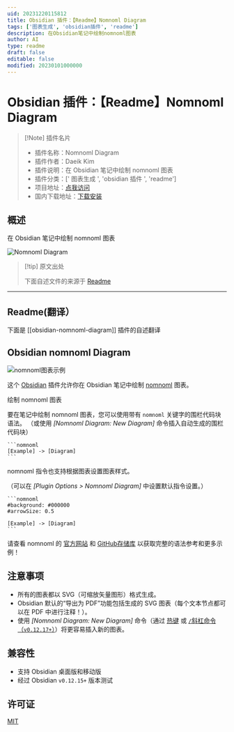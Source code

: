 ```yaml
---
uid: 20231220115812
title: Obsidian 插件：【Readme】Nomnoml Diagram
tags: ['图表生成', 'obsidian插件', 'readme']
description: 在Obsidian笔记中绘制nomnoml图表
author: AI
type: readme
draft: false
editable: false
modified: 20230101000000
---
```


# Obsidian 插件：【Readme】Nomnoml Diagram

> [!Note] 插件名片
> - 插件名称：Nomnoml Diagram
> - 插件作者：Daeik Kim
> - 插件说明：在 Obsidian 笔记中绘制 nomnoml 图表
> - 插件分类：[' 图表生成 ', 'obsidian 插件 ', 'readme']
> - 项目地址：[点我访问](https://github.com/Daeik/obsidian-nomnoml-diagram)
> - 国内下载地址：[下载安装](https://pkmer.cn/products/plugin/pluginMarket/?obsidian-nomnoml-diagram)

## 概述

在 Obsidian 笔记中绘制 nomnoml 图表

![Nomnoml Diagram](https://cdn.pkmer.cn/covers/obsidian-nomnoml-diagram.gif)

> [!tip] 原文出处
>
>下面自述文件的来源于 [Readme](https://ghproxy.net/https://raw.githubusercontent.com/Daeik/obsidian-nomnoml-diagram/main/README.md)

---

## Readme(翻译）

下面是 [[obsidian-nomnoml-diagram]] 插件的自述翻译

## Obsidian nomnoml Diagram

![nomnoml图表示例](https://cdn.pkmer.cn/covers/obsidian-nomnoml-diagram_1_0.gif)

这个 [Obsidian](https://obsidian.md/) 插件允许你在 Obsidian 笔记中绘制 [nomnoml](https://www.nomnoml.com/) 图表。

绘制 nomnoml 图表

要在笔记中绘制 nomnoml 图表，您可以使用带有 `nomnoml` 关键字的围栏代码块语法。 （或使用 *[Nomnoml Diagram: New Diagram]* 命令插入自动生成的围栏代码块）

    ```nomnoml
    [Example] -> [Diagram]
    ```

nomnoml 指令也支持根据图表设置图表样式。

（可以在 *[Plugin Options > Nomnoml Diagram]* 中设置默认指令设置。）

    ```nomnoml
    #background: #000000
    #arrowSize: 0.5

    [Example] -> [Diagram]
    ```

请查看 nomnoml 的 [官方网站](https://www.nomnoml.com/) 和 [GitHub存储库](https://github.com/skanaar/nomnoml) 以获取完整的语法参考和更多示例！

## 注意事项

- 所有的图表都以 SVG（可缩放矢量图形）格式生成。
- Obsidian 默认的“导出为 PDF”功能包括生成的 SVG 图表（每个文本节点都可以在 PDF 中进行注释！）。
- 使用 *[Nomnoml Diagram: New Diagram]* 命令（通过 [热键](https://help.obsidian.md/How+to/Use+hotkeys) 或 [`/`斜杠命令（`v0.12.17+`）](https://forum.obsidian.md/t/obsidian-release-v0-12-17/25270)）将更容易插入新的图表。

## 兼容性

- 支持 Obsidian 桌面版和移动版
- 经过 Obsidian `v0.12.15+` 版本测试

## 许可证

[MIT](./LICENSE)
